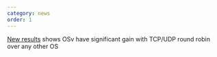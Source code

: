 ```yaml
---
category: news
order: 1
---
```


[New results](https://github.com/cloudius-systems/osv/wiki/Netperf-Benchmark-Results) shows OSv have significant gain with TCP/UDP round robin over any other OS
